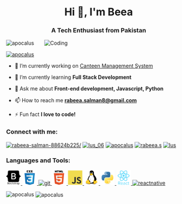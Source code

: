 <h1 align="center">Hi 👋, I'm Beea</h1>
<h3 align="center">A Tech Enthusiast from Pakistan</h3>
<img align="right" alt="Coding" width="400" src="https://cdn.dribbble.com/users/1019864/screenshots/3079099/codeloop.gif"/>

<p align="left"> <img src="https://komarev.com/ghpvc/?username=apocalus&label=Profile%20views&color=0e75b6&style=flat" alt="apocalus" /> </p>

<p align="left"> <a href="https://github.com/ryo-ma/github-profile-trophy"><img src="https://github-profile-trophy.vercel.app/?username=apocalus" alt="apocalus" /></a> </p>

- 🔭 I’m currently working on [Canteen Management System](https://github.com/Apocalus/Canteen-Management-System)

- 🌱 I’m currently learning **Full Stack Development**

- 💬 Ask me about **Front-end development, Javascript, Python**

- 📫 How to reach me **rabeea.salman8@gmail.com**

- ⚡ Fun fact **I love to code!**

<h3 align="left">Connect with me:</h3>
<p align="left">
<a href="https://linkedin.com/in/rabeea-salman-88624b225/" target="blank"><img align="center" src="https://raw.githubusercontent.com/rahuldkjain/github-profile-readme-generator/master/src/images/icons/Social/linked-in-alt.svg" alt="rabeea-salman-88624b225/" height="30" width="40" /></a>
<a href="https://stackoverflow.com/users/lus_06" target="blank"><img align="center" src="https://raw.githubusercontent.com/rahuldkjain/github-profile-readme-generator/master/src/images/icons/Social/stack-overflow.svg" alt="lus_06" height="30" width="40" /></a>
<a href="https://codesandbox.com/apocalus" target="blank"><img align="center" src="https://raw.githubusercontent.com/rahuldkjain/github-profile-readme-generator/master/src/images/icons/Social/codesandbox.svg" alt="apocalus" height="30" width="40" /></a>
<a href="https://kaggle.com/rabeea.s" target="blank"><img align="center" src="https://raw.githubusercontent.com/rahuldkjain/github-profile-readme-generator/master/src/images/icons/Social/kaggle.svg" alt="rabeea.s" height="30" width="40" /></a>
<a href="https://www.leetcode.com/lus" target="blank"><img align="center" src="https://raw.githubusercontent.com/rahuldkjain/github-profile-readme-generator/master/src/images/icons/Social/leet-code.svg" alt="lus" height="30" width="40" /></a>
</p>

<h3 align="left">Languages and Tools:</h3>
<p align="left"> <a href="https://getbootstrap.com" target="_blank" rel="noreferrer"> <img src="https://raw.githubusercontent.com/devicons/devicon/master/icons/bootstrap/bootstrap-plain-wordmark.svg" alt="bootstrap" width="40" height="40"/> </a> <a href="https://www.w3schools.com/css/" target="_blank" rel="noreferrer"> <img src="https://raw.githubusercontent.com/devicons/devicon/master/icons/css3/css3-original-wordmark.svg" alt="css3" width="40" height="40"/> </a> <a href="https://git-scm.com/" target="_blank" rel="noreferrer"> <img src="https://www.vectorlogo.zone/logos/git-scm/git-scm-icon.svg" alt="git" width="40" height="40"/> </a> <a href="https://www.w3.org/html/" target="_blank" rel="noreferrer"> <img src="https://raw.githubusercontent.com/devicons/devicon/master/icons/html5/html5-original-wordmark.svg" alt="html5" width="40" height="40"/> </a> <a href="https://developer.mozilla.org/en-US/docs/Web/JavaScript" target="_blank" rel="noreferrer"> <img src="https://raw.githubusercontent.com/devicons/devicon/master/icons/javascript/javascript-original.svg" alt="javascript" width="40" height="40"/> </a> <a href="https://www.linux.org/" target="_blank" rel="noreferrer"> <img src="https://raw.githubusercontent.com/devicons/devicon/master/icons/linux/linux-original.svg" alt="linux" width="40" height="40"/> </a> <a href="https://www.python.org" target="_blank" rel="noreferrer"> <img src="https://raw.githubusercontent.com/devicons/devicon/master/icons/python/python-original.svg" alt="python" width="40" height="40"/> </a> <a href="https://reactjs.org/" target="_blank" rel="noreferrer"> <img src="https://raw.githubusercontent.com/devicons/devicon/master/icons/react/react-original-wordmark.svg" alt="react" width="40" height="40"/> </a> <a href="https://reactnative.dev/" target="_blank" rel="noreferrer"> <img src="https://reactnative.dev/img/header_logo.svg" alt="reactnative" width="40" height="40"/> </a> </p>

<p><img align="left" src="https://github-readme-stats.vercel.app/api/top-langs?username=apocalus&show_icons=true&locale=en&layout=compact" alt="apocalus" /></p>

<p>&nbsp;<img align="center" src="https://github-readme-stats.vercel.app/api?username=apocalus&show_icons=true&locale=en" alt="apocalus" /></p>
